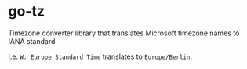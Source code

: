 # go-tz

Timezone converter library that translates Microsoft timezone names to IANA standard

I.e. `W. Europe Standard Time` translates to `Europe/Berlin`.
